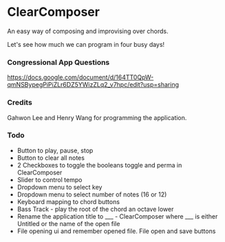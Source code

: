 # ClearComposer
An easy way of composing and improvising over chords.

Let's see how much we can program in four busy days!

### Congressional App Questions
https://docs.google.com/document/d/164TT0QpW-qmNSBypegPiPiZLr6DZ5YWizZLq2_v7hpc/edit?usp=sharing

### Credits
Gahwon Lee and Henry Wang for programming the application.

### Todo
* Button to play, pause, stop
* Button to clear all notes
* 2 Checkboxes to toggle the booleans toggle and perma in ClearComposer
* Slider to control tempo
* Dropdown menu to select key
* Dropdown menu to select number of notes (16 or 12)
* Keyboard mapping to chord buttons
* Bass Track - play the root of the chord an octave lower
* Rename the application title to ___ - ClearComposer where ___ is either Untitled or the name of the open file
* File opening ui and remember opened file. File open and save buttons
